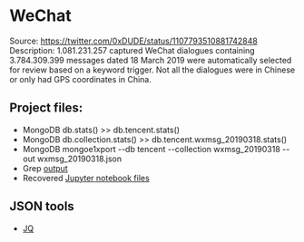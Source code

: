 # WeChat

Source: https://twitter.com/0xDUDE/status/1107793510881742848
Description: 1.081.231.257 captured WeChat dialogues containing 3.784.309.399 messages dated 18 March 2019 were automatically selected for review based on a keyword trigger. Not all the dialogues were in Chinese or only had GPS coordinates in China.

## Project files:
  * MongoDB db.stats() >> db.tencent.stats()
 * MongoDB db.collection.stats() >> db.tencent.wxmsg_20190318.stats() 
 * MongoDB mongoe1xport --db tencent --collection wxmsg_20190318 --out wxmsg_20190318.json
 * Grep [output](https://drive.google.com/open?id=19ce7MhhDqmOkwIP9cI0nijbNpA_ojzzK)
 * Recovered [Jupyter notebook files]()

## JSON tools
 * [JQ](https://stedolan.github.io/jq/)
 
